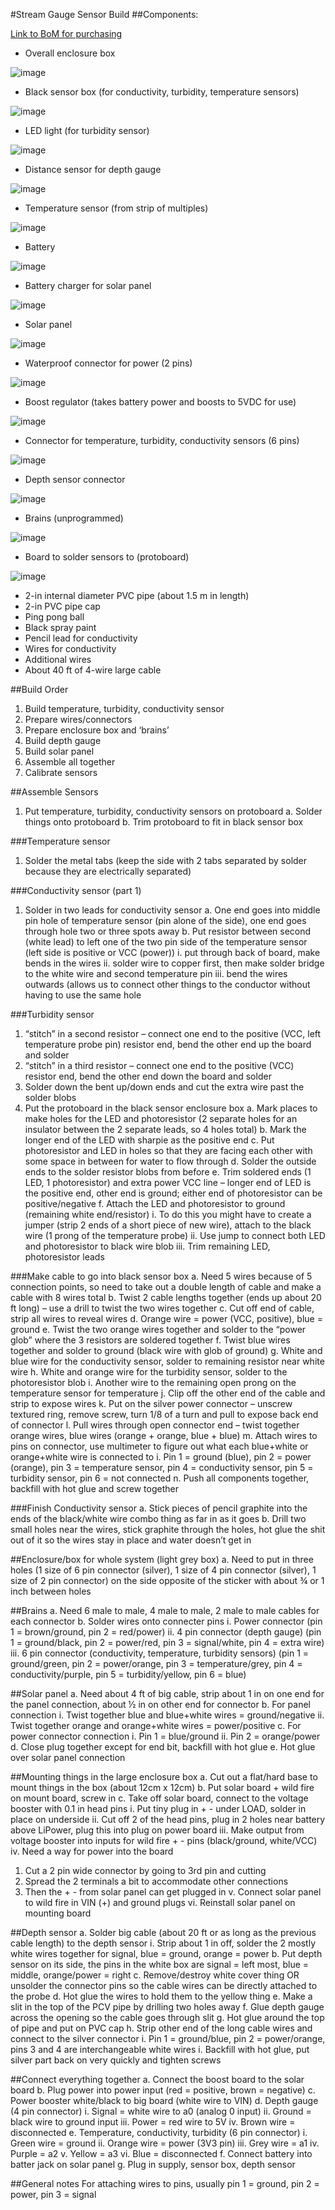 #Stream Gauge Sensor Build##Components:
[Link to BoM for purchasing](https://docs.google.com/spreadsheets/d/1BFi_uSp-f-pFIpU4_zgPWczeKn1vDbkZFffHmn9BDuE/edit?usp=sharing)
-	Overall enclosure box
![image](https://raw.githubusercontent.com/SoilWaterLab/StreamGauge/master/Images/image001.jpg)-	Black sensor box (for conductivity, turbidity, temperature sensors)
![image](https://raw.githubusercontent.com/SoilWaterLab/StreamGauge/master/Images/image003.jpg)-	LED light (for turbidity sensor)
![image](https://raw.githubusercontent.com/SoilWaterLab/StreamGauge/master/Images/image005.jpg)-	Distance sensor for depth gauge
![image](https://raw.githubusercontent.com/SoilWaterLab/StreamGauge/master/Images/image007.jpg)-	Temperature sensor (from strip of multiples)
![image](https://raw.githubusercontent.com/SoilWaterLab/StreamGauge/master/Images/image009.jpg)-	Battery
![image](https://raw.githubusercontent.com/SoilWaterLab/StreamGauge/master/Images/image011.jpg)-	Battery charger for solar panel
![image](https://raw.githubusercontent.com/SoilWaterLab/StreamGauge/master/Images/image013.jpg)-	Solar panel

![image](https://raw.githubusercontent.com/SoilWaterLab/StreamGauge/master/Images/image015.jpg)-	Waterproof connector for power (2 pins)![image](https://raw.githubusercontent.com/SoilWaterLab/StreamGauge/master/Images/image017.jpg)
-	Boost regulator (takes battery power and boosts to 5VDC for use)
![image](https://raw.githubusercontent.com/SoilWaterLab/StreamGauge/master/Images/image019.jpg)-	Connector for temperature, turbidity, conductivity sensors (6 pins)
![image](https://raw.githubusercontent.com/SoilWaterLab/StreamGauge/master/Images/image021.jpg)
-	Depth sensor connector

![image](https://raw.githubusercontent.com/SoilWaterLab/StreamGauge/master/Images/image023.jpg)-	Brains (unprogrammed) 
![image](https://raw.githubusercontent.com/SoilWaterLab/StreamGauge/master/Images/image025.jpg)
-	Board to solder sensors to (protoboard)![image](https://raw.githubusercontent.com/SoilWaterLab/StreamGauge/master/Images/image027.jpg)
-	2-in internal diameter PVC pipe (about 1.5 m in length)-	2-in PVC pipe cap-	Ping pong ball-	Black spray paint-	Pencil lead for conductivity
-	Wires for conductivity
-	Additional wires
-	About 40 ft of 4-wire large cable

##Build Order1.	Build temperature, turbidity, conductivity sensor2.	Prepare wires/connectors3.	Prepare enclosure box and ‘brains’4.	Build depth gauge 5.	Build solar panel6.	Assemble all together7.	Calibrate sensors##Assemble Sensors1.	Put temperature, turbidity, conductivity sensors on protoboarda.	Solder things onto protoboardb.	Trim protoboard to fit in black sensor box###Temperature sensor1.	Solder the metal tabs (keep the side with 2 tabs separated by solder because they are electrically separated)###Conductivity sensor (part 1)1.	Solder in two leads for conductivity sensora.	One end goes into middle pin hole of temperature sensor (pin alone of the side), one end goes through hole two or three spots awayb.	Put resistor between second (white lead) to left one of the two pin side of the temperature sensor (left side is positive or VCC (power))i.	put through back of board, make bends in the wiresii.	solder wire to copper first, then make solder bridge to the white wire and second temperature piniii.	bend the wires outwards (allows us to connect other things to the conductor without having to use the same hole###Turbidity sensor1.	“stitch” in a second resistor – connect one end to the positive (VCC, left temperature probe pin) resistor end, bend the other end up the board and solder2.	“stitch” in a third resistor – connect one end to the positive (VCC) resistor end, bend the other end down the board and solder3.	Solder down the bent up/down ends and cut the extra wire past the solder blobs2.	Put the protoboard in the black sensor enclosure boxa.	Mark places to make holes for the LED and photoresistor (2 separate holes for an insulator between the 2 separate leads, so 4 holes total)b.	Mark the longer end of the LED with sharpie as the positive endc.	Put photoresistor and LED in holes so that they are facing each other with some space in between for water to flow throughd.	Solder the outside ends to the solder resistor blobs from beforee.	Trim soldered ends (1 LED, 1 photoresistor) and extra power VCC line – longer end of LED is the positive end, other end is ground; either end of photoresistor can be positive/negativef.	Attach the LED and photoresistor to ground (remaining white end/resistor)i.	To do this you might have to create a jumper (strip 2 ends of a short piece of new wire), attach to the black wire (1 prong of the temperature probe)ii.	Use jump to connect both LED and photoresistor to black wire blobiii.	Trim remaining LED, photoresistor leads###Make cable to go into black sensor boxa.	Need 5 wires because of 5 connection points, so need to take out a double length of cable and make a cable with 8 wires total b.	Twist 2 cable lengths together (ends up about 20 ft long) – use a drill to twist the two wires togetherc.	Cut off end of cable, strip all wires to reveal wiresd.	Orange wire = power (VCC, positive), blue = grounde.	Twist the two orange wires together and solder to the “power glob” where the 3 resistors are soldered togetherf.	Twist blue wires together and solder to ground (black wire with glob of ground)g.	White and blue wire for the conductivity sensor, solder to remaining resistor near white wireh.	White and orange wire for the turbidity sensor, solder to the photoresistor blobi.	Another wire to the remaining open prong on the temperature sensor for temperaturej.	Clip off the other end of the cable and strip to expose wiresk.	Put on the silver power connector – unscrew textured ring, remove screw, turn 1/8 of a turn and pull to expose back end of connectorl.	Pull wires through open connector end – twist together orange wires, blue wires (orange + orange, blue + blue)m.	Attach wires to pins on connector, use multimeter to figure out what each blue+white or orange+white wire is connected toi.	Pin 1 = ground (blue), pin 2 = power (orange), pin 3 = temperature sensor, pin 4 = conductivity sensor, pin 5 = turbidity sensor, pin 6 = not connected n.	Push all components together, backfill with hot glue and screw together###Finish Conductivity sensor a.	Stick pieces of pencil graphite into the ends of the black/white wire combo thing as far in as it goesb.	Drill two small holes near the wires, stick graphite through the holes, hot glue the shit out of it so the wires stay in place and water doesn’t get in##Enclosure/box for whole system (light grey box)a.	Need to put in three holes (1 size of 6 pin connector (silver), 1 size of 4 pin connector (silver), 1 size of 2 pin connector) on the side opposite of the sticker with about ¾ or 1 inch between holes##Brainsa.	Need 6 male to male, 4 male to male, 2 male to male cables for each connectorb.	Solder wires onto connecter pinsi.	Power connector (pin 1 = brown/ground, pin 2 = red/power)ii.	4 pin connector (depth gauge) (pin 1 = ground/black, pin 2 = power/red, pin 3 = signal/white, pin 4 = extra wire)iii.	6 pin connector (conductivity, temperature, turbidity sensors) (pin 1 = ground/green, pin 2 = power/orange, pin 3 = temperature/grey, pin 4 = conductivity/purple, pin 5 = turbidity/yellow, pin 6 = blue)##Solar panela.	Need about 4 ft of big cable, strip about 1 in on one end for the panel connection, about ½ in on other end for connectorb.	For panel connectioni.	Twist together blue and blue+white wires = ground/negativeii.	Twist together orange and orange+white wires = power/positivec.	For power connector connectioni.	Pin 1 = blue/groundii.	Pin 2 = orange/powerd.	Close plug together except for end bit, backfill with hot gluee.	Hot glue over solar panel connection##Mounting things in the large enclosure boxa.	Cut out a flat/hard base to mount things in the box (about 12cm x 12cm)b.	Put solar board + wild fire on mount board, screw in c.	Take off solar board, connect to the voltage booster with 0.1 in head pinsi.	Put tiny plug in + - under LOAD, solder in place on undersideii.	Cut off 2 of the head pins, plug in 2 holes near battery above LiPower, plug this into plug on power boardiii.	Make output from voltage booster into inputs for wild fire + - pins (black/ground, white/VCC)iv.	Need a way for power into the board1.	Cut a 2 pin wide connector by going to 3rd pin and cutting2.	Spread the 2 terminals a bit to accommodate other connections3.	Then the + - from solar panel can get plugged inv.	Connect solar panel to wild fire in VIN (+) and ground plugsvi.	Reinstall solar panel on mounting board##Depth sensora.	Solder big cable (about 20 ft or as long as the previous cable length) to the depth sensori.	Strip about 1 in off, solder the 2 mostly white wires together for signal, blue = ground, orange = powerb.	Put depth sensor on its side, the pins in the white box are signal = left most, blue = middle, orange/power = rightc.	Remove/destroy white cover thing OR unsolder the connector pins so the cable wires can be directly attached to the probed.	Hot glue the wires to hold them to the yellow thinge.	Make a slit in the top of the PCV pipe by drilling two holes awayf.	Glue depth gauge across the opening so the cable goes through slitg.	Hot glue around the top of pipe and put on PVC caph.	Strip other end of the long cable wires and connect to the silver connector i.	Pin 1 = ground/blue, pin 2 = power/orange, pins 3 and 4 are interchangeable white wiresi.	Backfill with hot glue, put silver part back on very quickly and tighten screws##Connect everything togethera.	Connect the boost board to the solar boardb.	Plug power into power input (red = positive, brown = negative)c.	Power booster white/black to big board (white wire to VIN)d.	Depth gauge (4 pin connector)i.	Signal = white wire to a0 (analog 0 input)ii.	Ground = black wire to ground inputiii.	Power = red wire to 5Viv.	Brown wire = disconnectede.	Temperature, conductivity, turbidity (6 pin connector)i.	Green wire = ground ii.	Orange wire = power (3V3 pin)iii.	Grey wire = a1iv.	Purple = a2v.	Yellow = a3vi.	Blue = disconnectedf.	Connect battery into batter jack on solar panelg.	Plug in supply, sensor box, depth sensor##General notesFor attaching wires to pins, usually pin 1 = ground, pin 2 = power, pin 3 = signal